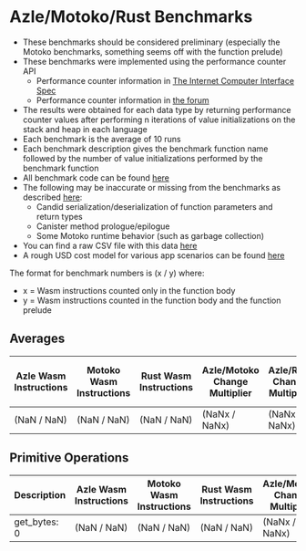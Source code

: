 # Azle/Motoko/Rust Benchmarks

-   These benchmarks should be considered preliminary (especially the Motoko benchmarks, something seems off with the function prelude)
-   These benchmarks were implemented using the performance counter API
    -   Performance counter information in [The Internet Computer Interface Spec](https://internetcomputer.org/docs/current/references/ic-interface-spec/#system-api-imports)
    -   Performance counter information in [the forum](https://forum.dfinity.org/t/introducing-performance-counter-on-the-internet-computer/14027)
-   The results were obtained for each data type by returning performance counter values after performing n iterations of value initializations on the stack and heap in each language
-   Each benchmark is the average of 10 runs
-   Each benchmark description gives the benchmark function name followed by the number of value initializations performed by the benchmark function
-   All benchmark code can be found [here](/benchmark/primitive_ops)
-   The following may be inaccurate or missing from the benchmarks as described [here](https://forum.dfinity.org/t/introducing-performance-counter-on-the-internet-computer/14027):
    -   Candid serialization/deserialization of function parameters and return types
    -   Canister method prologue/epilogue
    -   Some Motoko runtime behavior (such as garbage collection)
-   You can find a raw CSV file with this data [here](/benchmark/primitive_ops/benchmarks.csv)
-   A rough USD cost model for various app scenarios can be found [here](https://docs.google.com/spreadsheets/d/1PQ53R9hYE1fuMB_z-Bl6dyymm7end7rVJ85TvGEh0BQ)

The format for benchmark numbers is (x / y) where:

-   x = Wasm instructions counted only in the function body
-   y = Wasm instructions counted in the function body and the function prelude

## Averages

| Azle Wasm Instructions | Motoko Wasm Instructions | Rust Wasm Instructions | Azle/Motoko Change Multiplier | Azle/Rust Change Multiplier | Motoko/Azle Change Multiplier | Motoko/Rust Change Multiplier | Average Rust/Azle Change Multiplier | Rust/Motoko Change Multiplier |
| ---------------------- | ------------------------ | ---------------------- | ----------------------------- | --------------------------- | ----------------------------- | ----------------------------- | ----------------------------------- | ----------------------------- |
| (NaN / NaN)            | (NaN / NaN)              | (NaN / NaN)            | (NaNx / NaNx)                 | (NaNx / NaNx)               | (NaNx / NaNx)                 | (NaNx / NaNx)                 | (NaNx / NaNx)                       | (NaNx / NaNx)                 |

## Primitive Operations

| Description  | Azle Wasm Instructions | Motoko Wasm Instructions | Rust Wasm Instructions | Azle/Motoko Change Multiplier | Azle/Rust Change Multiplier | Motoko/Azle Change Multiplier | Motoko/Rust Change Multiplier | Rust/Azle Change Multiplier | Rust/Motoko Change Multiplier |
| ------------ | ---------------------- | ------------------------ | ---------------------- | ----------------------------- | --------------------------- | ----------------------------- | ----------------------------- | --------------------------- | ----------------------------- |
| get_bytes: 0 | (NaN / NaN)            | (NaN / NaN)              | (NaN / NaN)            | (NaNx / NaNx)                 | (NaNx / NaNx)               | (NaNx / NaNx)                 | (NaNx / NaNx)                 | (NaNx / NaNx)               | (NaNx / NaNx)                 |
